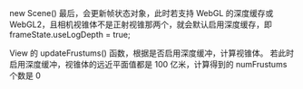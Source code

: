 new Scene() 最后，会更新帧状态对象，此时若支持 WebGL 的深度缓存或 WebGL2，且相机视锥体不是正射视锥那两个，就会默认启用深度缓存，即 frameState.useLogDepth = true;

View 的 updateFrustums() 函数，根据是否启用深度缓冲，计算视锥体。
若此时启用深度缓冲，视锥体的远近平面值都是 100 亿米，计算得到的 numFrustums 个数是 0